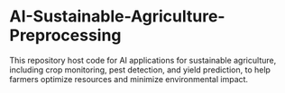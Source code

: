 # AI-Sustainable-Agriculture-Preprocessing
This repository host code for AI applications for sustainable agriculture, including crop monitoring, pest detection, and yield prediction, to help farmers optimize resources and minimize environmental impact.
